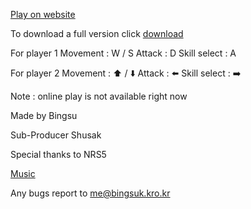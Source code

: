 [Play on website](https://leebingsu.github.io/2PBlast/2Pblast(no_soundtrack))


To download a full version click [download](https://drive.google.com/drive/folders/1rhEKDN7i8aLwyEejg6tvnflETOqRG8ES?usp=drive_link)


For player 1
Movement : W / S
Attack : D
Skill select : A

For player 2
Movement : ⬆️ / ⬇️
Attack : ⬅️
Skill select : ➡️

Note : online play is not available right now


Made by Bingsu

Sub-Producer  Shusak

Special thanks to NRS5

[Music](https://youtu.be/ujzlfNETAj0)

Any bugs report to me@bingsuk.kro.kr
